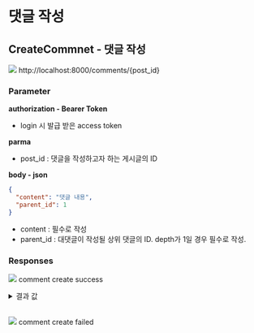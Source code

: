 # 댓글 작성

## CreateCommnet - 댓글 작성

<img src="https://img.shields.io/badge/POST-green?style=plastic&logo=appveyor&logo=POST"/> http://localhost:8000/comments/{post_id}

### Parameter

**authorization - Bearer Token**

- login 시 발급 받은 access token

**parma**

- post_id : 댓글을 작성하고자 하는 게시글의 ID

**body - json**

```json
{
  "content": "댓글 내용",
  "parent_id": 1
}
```

- content : 필수로 작성
- parent_id : 대댓글이 작성될 상위 댓글의 ID. depth가 1일 경우 필수로 작성.

### Responses

<img src="https://img.shields.io/badge/201-519800?style=plastic&logo=appveyor&logo=201"/> comment create success

<details>
<summary>결과 값</summary>
<div markdown="1">

```json

```

</div>
</details>

<br>

<img src="https://img.shields.io/badge/403-DB3A00?style=plastic&logo=appveyor&logo=403"/> comment create failed

